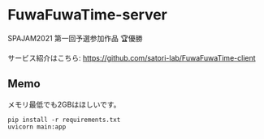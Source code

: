 # FuwaFuwaTime-server
SPAJAM2021 第一回予選参加作品 🏆優勝

サービス紹介はこちら: https://github.com/satori-lab/FuwaFuwaTime-client

## Memo
メモリ最低でも2GBはほしいです。

```
pip install -r requirements.txt
uvicorn main:app 
```
